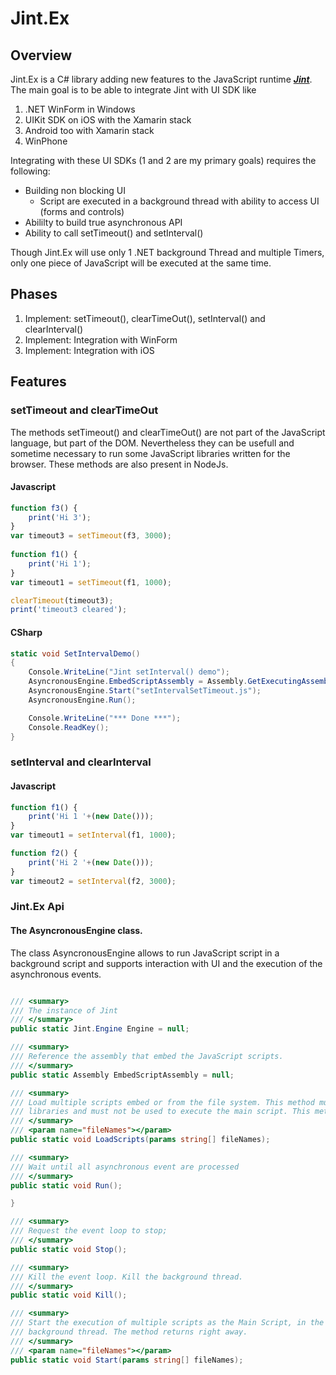 ﻿# Jint.Ex

## Overview

Jint.Ex is a C# library adding new features to the JavaScript runtime ***[Jint](https://github.com/sebastienros/jint)***.
The main goal is to be able to integrate Jint with UI SDK like 

1. .NET WinForm in Windows
2. UIKit SDK on iOS with the Xamarin stack 
3. Android too with Xamarin stack
4. WinPhone

Integrating with these UI SDKs (1 and 2 are my primary goals) requires the following:

* Building non blocking UI
    * Script are executed in a background thread with ability to access UI (forms and controls)
* Abililty to build true asynchronous API
* Ability to call setTimeout() and setInterval()

Though Jint.Ex will use only 1 .NET background Thread and multiple Timers, 
only one piece of JavaScript will be executed at the same time.

## Phases

1.  Implement: setTimeout(), clearTimeOut(), setInterval() and clearInterval()
2.  Implement: Integration with WinForm
3.  Implement: Integration with iOS

## Features

### setTimeout and clearTimeOut
The methods setTimeout() and clearTimeOut() are not part of the JavaScript language,
but part of the DOM. Nevertheless they can be usefull and sometime necessary
to run some JavaScript libraries written for the browser.
These methods are also present in NodeJs.

#### Javascript

```javascript
function f3() {
    print('Hi 3');
}
var timeout3 = setTimeout(f3, 3000);
    
function f1() {
    print('Hi 1');
}
var timeout1 = setTimeout(f1, 1000);

clearTimeout(timeout3);
print('timeout3 cleared');
```

#### CSharp

```csharp
static void SetIntervalDemo()
{
    Console.WriteLine("Jint setInterval() demo");
    AsyncronousEngine.EmbedScriptAssembly = Assembly.GetExecutingAssembly();
    AsyncronousEngine.Start("setIntervalSetTimeout.js");   
    AsyncronousEngine.Run();

    Console.WriteLine("*** Done ***");
    Console.ReadKey();
}
```

### setInterval and clearInterval

#### Javascript

```javascript
function f1() {
    print('Hi 1 '+(new Date()));
}
var timeout1 = setInterval(f1, 1000);

function f2() {
    print('Hi 2 '+(new Date()));
}
var timeout2 = setInterval(f2, 3000);
```


### Jint.Ex Api

#### The AsyncronousEngine class.
The class AsyncronousEngine allows to run JavaScript script in a background script
and supports interaction with UI and the execution of the asynchronous events.

```csharp

/// <summary>
/// The instance of Jint
/// </summary>
public static Jint.Engine Engine = null;

/// <summary>
/// Reference the assembly that embed the JavaScript scripts.
/// </summary>
public static Assembly EmbedScriptAssembly = null;

/// <summary>
/// Load multiple scripts embed or from the file system. This method must be used the load
/// libraries and must not be used to execute the main script. This method is synchronous.
/// </summary>
/// <param name="fileNames"></param>
public static void LoadScripts(params string[] fileNames);

/// <summary>
/// Wait until all asynchronous event are processed
/// </summary>
public static void Run();

}

/// <summary>
/// Request the event loop to stop;
/// </summary>
public static void Stop();

/// <summary>
/// Kill the event loop. Kill the background thread.
/// </summary>
public static void Kill();

/// <summary>
/// Start the execution of multiple scripts as the Main Script, in the Jint.Ex
/// background thread. The method returns right away.
/// </summary>
/// <param name="fileNames"></param>
public static void Start(params string[] fileNames);

```
